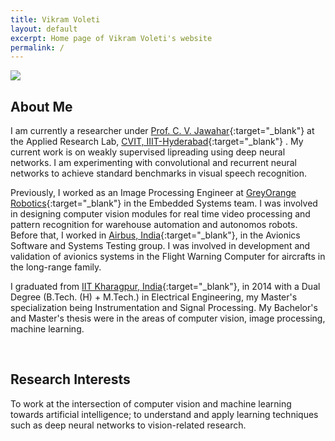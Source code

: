 ```yaml
---
title: Vikram Voleti
layout: default
excerpt: Home page of Vikram Voleti's website
permalink: /
---
```


<img class="profile-picture" src="{{site.url}}{{site.baseurl}}/images/profile-picture/profile_picture.jpg">

## About Me

I am currently a researcher under [Prof. C. V. Jawahar](https://faculty.iiit.ac.in/~jawahar/){:target="_blank"} at the Applied Research Lab, [CVIT, IIIT-Hyderabad](https://cvit.iiit.ac.in){:target="_blank"} . My current work is on weakly supervised lipreading using deep neural networks. I am experimenting with convolutional and recurrent neural networks to achieve standard benchmarks in visual speech recognition.

Previously, I worked as an Image Processing Engineer at [GreyOrange Robotics](http://www.greyorange.com/){:target="_blank"} in the Embedded Systems team. I was involved in designing computer vision modules for real time video processing and pattern recognition for warehouse automation and autonomos robots. Before that, I worked in [Airbus, India](http://www.airbus.com/){:target="_blank"}, in the Avionics Software and Systems Testing group. I was involved in development and validation of avionics systems in the Flight Warning Computer for aircrafts in the long-range family.

I graduated from [IIT Kharagpur, India](http://www.iitkgp.ac.in/){:target="_blank"}, in 2014 with a Dual Degree (B.Tech. (H) + M.Tech.) in Electrical Engineering, my Master's specialization being Instrumentation and Signal Processing. My Bachelor's and Master's thesis were in the areas of computer vision, image processing, machine learning.

<br />

## Research Interests

To work at the intersection of computer vision and machine learning towards artificial intelligence; to understand and apply learning techniques such as deep neural networks to vision-related research.


